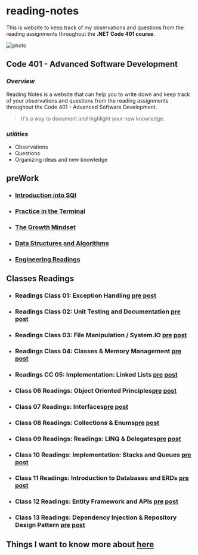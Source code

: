 # reading-notes

This is website to keep track of my observations and questions from the reading assignments throughout the **.NET Code 401 course**.

![photo](https://clockify.me/blog/wp-content/uploads/2021/10/Best-brainstorming-techniques-for-productive-work-cover-min.png)

## Code 401 - Advanced Software Development

### *Overview*

Reading Notes is a website that can help you to write down and keep track of your observations and questions from the reading assignments throughout the Code 401 - Advanced Software Development.

> It's a way to document and highlight your new knowledge.

### *utilities*

- Observations
- Questions
- Organizing ideas and new knowledge

## preWork

- ### [Introduction into SQl](./preWork/Intro%20sql.md)

- ### [Practice in the Terminal](./preWork/Practice%20in%20the%20Terminal.md)

- ### [The Growth Mindset](./preWork/The%20Growth%20Mindset.md)

- ### [Data Structures and Algorithms](./preWork/Data%20Structures%20and%20Algorithms.md)

- ### [Engineering Readings](./preWork/Engineering%20Readings.md)

## Classes Readings

- ### Readings Class 01: Exception Handling [pre](./Classes%20readings/class1/class1-pre.md) [post](./Classes%20readings/class1/class1-post.md)

- ### Readings Class 02: Unit Testing and Documentation [pre](./Classes%20readings/class2/class2-pre.md) [post](./Classes%20readings/class2/class2-post.md)

- ### Readings Class 03: File Manipulation / System.IO [pre](./Classes%20readings/class3/class3-pre.md) [post](./Classes%20readings/class3/class3-post.md)

- ### Readings Class 04: Classes & Memory Management [pre](./Classes%20readings/class4/class4-pre.md) [post](./Classes%20readings/class4/class4-post.md)

- ### Readings CC 05: Implementation: Linked Lists [pre](./Classes%20readings/class5/class5-pre.md) [post](./Classes%20readings/class5/class5-post.md)

- ### Class 06 Readings: Object Oriented Principles[pre](./Classes%20readings/class6/class6-pre.md) [post](./Classes%20readings/class6/class6-post.md)

- ### Class 07 Readings: Interfaces[pre](./Classes%20readings/class7/class7-pre.md) [post](./Classes%20readings/class7/class7-post.md)

- ### Class 08 Readings: Collections & Enums[pre](./Classes%20readings/class8/class8-pre.md) [post](./Classes%20readings/class8/class8-post.md)

- ### Class 09 Readings: Readings: LINQ & Delegates[pre](./Classes%20readings/class9/class9-pre.md) [post](./Classes%20readings/class9/class9-post.md)

- ### Class 10 Readings: Implementation: Stacks and Queues [pre](./Classes%20readings/class9/class9-pre.md) [post](./Classes%20readings/class9/class9-post.md)

- ### Class 11 Readings: Introduction to Databases and ERDs [pre](./Classes%20readings/class11/class11-pre.md) [post](./Classes%20readings/class11/class11-post.md)

- ### Class 12 Readings: Entity Framework and APIs [pre](./Classes%20readings/class12/class12-pre.md) [post](./Classes%20readings/class12/class12-post.md)

- ### Class 13 Readings: Dependency Injection & Repository Design Pattern [pre](./Classes%20readings/class13/class13-pre.md) [post](./Classes%20readings/class13/class13-post.md)

## Things I want to know more about [here](./preWork/Things%20I%20want%20to%20know%20more%20about.md)
